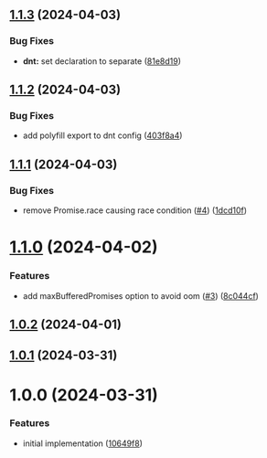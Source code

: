 ## [1.1.3](https://github.com/redabacha/parallelize-generator-promises/compare/v1.1.2...v1.1.3) (2024-04-03)


### Bug Fixes

* **dnt:** set declaration to separate ([81e8d19](https://github.com/redabacha/parallelize-generator-promises/commit/81e8d1922553fbe37f3d78b18088e92fbcd943b9))

## [1.1.2](https://github.com/redabacha/parallelize-generator-promises/compare/v1.1.1...v1.1.2) (2024-04-03)


### Bug Fixes

* add polyfill export to dnt config ([403f8a4](https://github.com/redabacha/parallelize-generator-promises/commit/403f8a4a080119bd2ea8894ac4dc39d17915375f))

## [1.1.1](https://github.com/redabacha/parallelize-generator-promises/compare/v1.1.0...v1.1.1) (2024-04-03)


### Bug Fixes

* remove Promise.race causing race condition ([#4](https://github.com/redabacha/parallelize-generator-promises/issues/4)) ([1dcd10f](https://github.com/redabacha/parallelize-generator-promises/commit/1dcd10f740d8647b6b59f06bd68690e87a859a60))

# [1.1.0](https://github.com/redabacha/parallelize-generator-promises/compare/v1.0.2...v1.1.0) (2024-04-02)


### Features

* add maxBufferedPromises option to avoid oom ([#3](https://github.com/redabacha/parallelize-generator-promises/issues/3)) ([8c044cf](https://github.com/redabacha/parallelize-generator-promises/commit/8c044cf1968902c1dbc746077a43ac929ed62fab))

## [1.0.2](https://github.com/redabacha/parallelize-generator-promises/compare/v1.0.1...v1.0.2) (2024-04-01)

## [1.0.1](https://github.com/redabacha/parallelize-generator-promises/compare/v1.0.0...v1.0.1) (2024-03-31)

# 1.0.0 (2024-03-31)


### Features

* initial implementation ([10649f8](https://github.com/redabacha/parallelize-generator-promises/commit/10649f86d7a6748e0b7ff427e8a246badb6de8e1))

